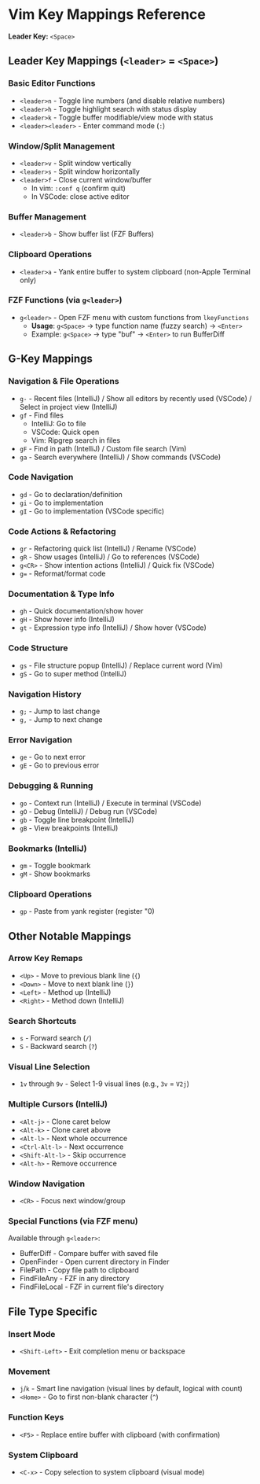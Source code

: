 # Vim Key Mappings Reference

**Leader Key:** `<Space>`

## Leader Key Mappings (`<leader>` = `<Space>`)

### Basic Editor Functions
- `<leader>n` - Toggle line numbers (and disable relative numbers)
- `<leader>h` - Toggle highlight search with status display
- `<leader>k` - Toggle buffer modifiable/view mode with status
- `<leader><leader>` - Enter command mode (`:`)

### Window/Split Management
- `<leader>v` - Split window vertically
- `<leader>s` - Split window horizontally  
- `<leader>f` - Close current window/buffer
  - In vim: `:conf q` (confirm quit)
  - In VSCode: close active editor

### Buffer Management
- `<leader>b` - Show buffer list (FZF Buffers)

### Clipboard Operations
- `<leader>a` - Yank entire buffer to system clipboard (non-Apple Terminal only)

### FZF Functions (via `g<leader>`)
- `g<leader>` - Open FZF menu with custom functions from `lkeyFunctions`
  - **Usage**: `g<Space>` → type function name (fuzzy search) → `<Enter>`
  - Example: `g<Space>` → type "buf" → `<Enter>` to run BufferDiff

## G-Key Mappings

### Navigation & File Operations
- `g-` - Recent files (IntelliJ) / Show all editors by recently used (VSCode) / Select in project view (IntelliJ)
- `gf` - Find files
  - IntelliJ: Go to file
  - VSCode: Quick open
  - Vim: Ripgrep search in files
- `gF` - Find in path (IntelliJ) / Custom file search (Vim)
- `ga` - Search everywhere (IntelliJ) / Show commands (VSCode)

### Code Navigation
- `gd` - Go to declaration/definition
- `gi` - Go to implementation
- `gI` - Go to implementation (VSCode specific)

### Code Actions & Refactoring  
- `gr` - Refactoring quick list (IntelliJ) / Rename (VSCode)
- `gR` - Show usages (IntelliJ) / Go to references (VSCode)
- `g<CR>` - Show intention actions (IntelliJ) / Quick fix (VSCode)
- `g=` - Reformat/format code

### Documentation & Type Info
- `gh` - Quick documentation/show hover
- `gH` - Show hover info (IntelliJ)
- `gt` - Expression type info (IntelliJ) / Show hover (VSCode)

### Code Structure
- `gs` - File structure popup (IntelliJ) / Replace current word (Vim)
- `gS` - Go to super method (IntelliJ)

### Navigation History
- `g;` - Jump to last change
- `g,` - Jump to next change

### Error Navigation
- `ge` - Go to next error
- `gE` - Go to previous error

### Debugging & Running
- `go` - Context run (IntelliJ) / Execute in terminal (VSCode)
- `gO` - Debug (IntelliJ) / Debug run (VSCode)
- `gb` - Toggle line breakpoint (IntelliJ)
- `gB` - View breakpoints (IntelliJ)

### Bookmarks (IntelliJ)
- `gm` - Toggle bookmark
- `gM` - Show bookmarks

### Clipboard Operations
- `gp` - Paste from yank register (register "0)

## Other Notable Mappings

### Arrow Key Remaps
- `<Up>` - Move to previous blank line (`{`)
- `<Down>` - Move to next blank line (`}`)
- `<Left>` - Method up (IntelliJ)
- `<Right>` - Method down (IntelliJ)

### Search Shortcuts
- `s` - Forward search (`/`)
- `S` - Backward search (`?`)

### Visual Line Selection
- `1v` through `9v` - Select 1-9 visual lines (e.g., `3v` = `V2j`)

### Multiple Cursors (IntelliJ)
- `<Alt-j>` - Clone caret below
- `<Alt-k>` - Clone caret above
- `<Alt-l>` - Next whole occurrence
- `<Ctrl-Alt-l>` - Next occurrence
- `<Shift-Alt-l>` - Skip occurrence
- `<Alt-h>` - Remove occurrence

### Window Navigation
- `<CR>` - Focus next window/group

### Special Functions (via FZF menu)
Available through `g<leader>`:
- BufferDiff - Compare buffer with saved file
- OpenFinder - Open current directory in Finder
- FilePath - Copy file path to clipboard
- FindFileAny - FZF in any directory
- FindFileLocal - FZF in current file's directory

## File Type Specific

### Insert Mode
- `<Shift-Left>` - Exit completion menu or backspace

### Movement
- `j`/`k` - Smart line navigation (visual lines by default, logical with count)
- `<Home>` - Go to first non-blank character (`^`)

### Function Keys
- `<F5>` - Replace entire buffer with clipboard (with confirmation)

### System Clipboard
- `<C-x>` - Copy selection to system clipboard (visual mode)
